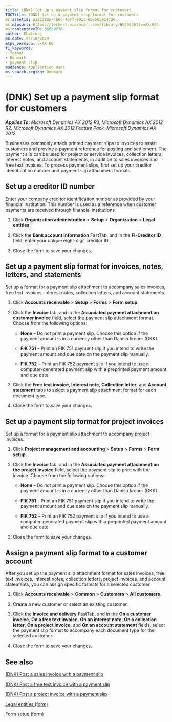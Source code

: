 ```yaml
---
title: (DNK) Set up a payment slip format for customers
TOCTitle: (DNK) Set up a payment slip format for customers
ms:assetid: a1223925-466c-4ef7-891c-6be505e1472e
ms:mtpsurl: https://technet.microsoft.com/library/Hh209451(v=AX.60)
ms:contentKeyID: 36058776
author: Khairunj
ms.date: 04/18/2014
mtps_version: v=AX.60
f1_keywords:
- format
- Denmark
- payment slip
audience: Application User
ms.search.region: Denmark
---
```


# (DNK) Set up a payment slip format for customers 


_**Applies To:** Microsoft Dynamics AX 2012 R3, Microsoft Dynamics AX 2012 R2, Microsoft Dynamics AX 2012 Feature Pack, Microsoft Dynamics AX 2012_

Businesses commonly attach printed payment slips to invoices to assist customers and provide a payment reference for posting and settlement. The payment slip can be used for project or service invoices, collection letters, interest notes, and account statements, in addition to sales invoices and free text invoices. To process payment slips, first set up your creditor identification number and payment slip attachment formats.

## Set up a creditor ID number

Enter your company creditor identification number as provided by your financial institution. This number is used as a reference when customer payments are received through financial institutions.

1.  Click **Organization administration** \> **Setup** \> **Organization** \> **Legal entities**.

2.  Click the **Bank account information** FastTab, and in the **FI-Creditor ID** field, enter your unique eight-digit creditor ID.

3.  Close the form to save your changes.

## Set up a payment slip format for invoices, notes, letters, and statements

Set up a format for a payment slip attachment to accompany sales invoices, free text invoices, interest notes, collection letters, and account statements.

1.  Click **Accounts receivable** \> **Setup** \> **Forms** \> **Form setup**.

2.  Click the **Invoice** tab, and in the **Associated payment attachment on customer invoice** field, select the payment slip attachment format. Choose from the following options:
    
      - **None** – Do not print a payment slip. Choose this option if the payment amount is in a currency other than Danish kroner (DKK).
    
      - **FIK 751** – Print an FIK 751 payment slip if you intend to write the payment amount and due date on the payment slip manually.
    
      - **FIK 752** – Print an FIK 752 payment slip if you intend to use a computer-generated payment slip with a preprinted payment amount and due date.

3.  Click the **Free text invoice**, **Interest note**, **Collection letter**, and **Account statement** tabs to select a payment slip attachment format for each document type.

4.  Close the form to save your changes.

## Set up a payment slip format for project invoices

Set up a format for a payment slip attachment to accompany project invoices.

1.  Click **Project management and accounting** \> **Setup** \> **Forms** \> **Form setup**.

2.  Click the **Invoice** tab, and in the **Associated payment attachment on the project invoice** field, select the payment slip to print with the invoice. Choose from the following options:
    
      - **None** – Do not print a payment slip. Choose this option if the payment amount is in a currency other than Danish kroner (DKK).
    
      - **FIK 751** – Print an FIK 751 payment slip if you intend to write the payment amount and due date on the payment slip manually.
    
      - **FIK 752** – Print an FIK 752 payment slip if you intend to use a computer-generated payment slip with a preprinted payment amount and due date.

3.  Close the form to save your changes.

## Assign a payment slip format to a customer account

After you set up the payment slip attachment format for sales invoices, free text invoices, interest notes, collection letters, project invoices, and account statements, you can assign specific formats for a selected customer.

1.  Click **Accounts receivable** \> **Common** \> **Customers** \> **All customers**.

2.  Create a new customer or select an existing customer.

3.  Click the **Invoice and delivery** FastTab, and in the **On a customer invoice**, **On a free text invoice**, **On an interest note**, **On a collection letter**, **On a project invoice**, and **On an account statement** fields, select the payment slip format to accompany each document type for the selected customer.

4.  Close the form to save your changes.

## See also

[(DNK) Post a sales invoice with a payment slip](dnk-post-a-sales-invoice-with-a-payment-slip.md)

[(DNK) Post a free text invoice with a payment slip](dnk-post-a-free-text-invoice-with-a-payment-slip.md)

[(DNK) Post a project invoice with a payment slip](dnk-post-a-project-invoice-with-a-payment-slip.md)

[Legal entities (form)](https://technet.microsoft.com/library/hh242860\(v=ax.60\))

[Form setup (form)](https://technet.microsoft.com/library/aa589956\(v=ax.60\))

  


